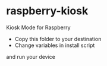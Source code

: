 # raspberry-kiosk
Kiosk Mode for Raspberry

- Copy this folder to your destination
- Change variables in install script

and run your device
